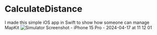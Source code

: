 # CalculateDistance
I made this simple iOS app in Swift to show how someone can manage MapKit
![Simulator Screenshot - iPhone 15 Pro - 2024-04-17 at 11 12 01](https://github.com/angelosstaboulis/CalculateDistance/assets/79055304/95493f2a-a309-40f6-9f27-5a4a8956961b)
